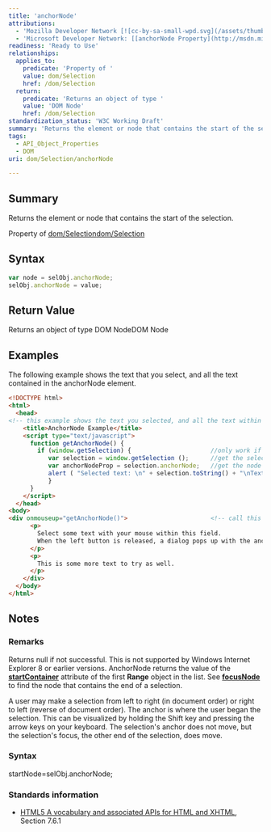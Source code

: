 ```yaml
---
title: 'anchorNode'
attributions:
  - 'Mozilla Developer Network [![cc-by-sa-small-wpd.svg](/assets/thumb/8/8c/cc-by-sa-small-wpd.svg/120px-cc-by-sa-small-wpd.svg.png)](http://creativecommons.org/licenses/by-sa/3.0/us/): [[Selection.anchorNode](https://developer.mozilla.org/en-US/docs/Web/API/Selection.anchorNode) Article]'
  - 'Microsoft Developer Network: [[anchorNode Property](http://msdn.microsoft.com/en-us/library/ie/ff974688(v=vs.85).aspx) Article]'
readiness: 'Ready to Use'
relationships:
  applies_to:
    predicate: 'Property of '
    value: dom/Selection
    href: /dom/Selection
  return:
    predicate: 'Returns an object of type '
    value: 'DOM Node'
    href: /dom/Selection
standardization_status: 'W3C Working Draft'
summary: 'Returns the element or node that contains the start of the selection.'
tags:
  - API_Object_Properties
  - DOM
uri: dom/Selection/anchorNode

---
```

## Summary

Returns the element or node that contains the start of the selection.

Property of [dom/Selection](/dom/Selection)[dom/Selection](/dom/Selection)

## Syntax

``` js
var node = selObj.anchorNode;
selObj.anchorNode = value;
```

## Return Value

Returns an object of type DOM NodeDOM Node

## Examples

The following example shows the text that you select, and all the text contained in the anchorNode element.

``` html
<!DOCTYPE html>
<html>
  <head>
<!-- this example shows the text you selected, and all the text within the anchor node-->
    <title>AnchorNode Example</title>
    <script type="text/javascript">
      function getAnchorNode() {
        if (window.getSelection) {                      //only work if supported
           var selection = window.getSelection ();      //get the selection object
           var anchorNodeProp = selection.anchorNode;   //get the node object
           alert ( "Selected text: \n" + selection.toString() + "\nText related to the node: \n" + anchorNodeProp.toString());
           }
      }
    </script>
  </head>
<body>
<div onmouseup="getAnchorNode()">                       <!-- call this function when the mouse button is released -->
      <p>
        Select some text with your mouse within this field.
        When the left button is released, a dialog pops up with the anchor node.
      </p>
      <p>
        This is some more text to try as well.
      </p>
    </div>
  </body>
</html>
```

## Notes

### Remarks

Returns null if not successful. This is not supported by Windows Internet Explorer 8 or earlier versions. AnchorNode returns the value of the [**startContainer**](/dom/Range/startContainer) attribute of the first **Range** object in the list. See [**focusNode**](/dom/Selection/focusNode) to find the node that contains the end of a selection.

A user may make a selection from left to right (in document order) or right to left (reverse of document order). The anchor is where the user began the selection. This can be visualized by holding the Shift key and pressing the arrow keys on your keyboard. The selection's anchor does not move, but the selection's focus, the other end of the selection, does move.

### Syntax

startNode=selObj.anchorNode;

### Standards information

-   [HTML5 A vocabulary and associated APIs for HTML and XHTML](http://go.microsoft.com/fwlink/p/?linkid=221374), Section 7.6.1
